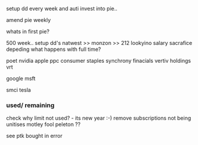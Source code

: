 setup dd every week and auti invest into pie..

amend pie weekly 

whats in first pie? 

500 week.. setup dd's natwest >> monzon >> 212
lookyino salary sacrafice depeding what happens with full time?


poet
nvidia
apple 
ppc consumer staples
synchrony finacials 
vertiv holdings vrt

google
msft 

smci
tesla
### used/ remaining

check why limit not used? - its new year :-)
	remove subscriptions not being unitises
motley fool
peleton
??

see ptk bought in error





